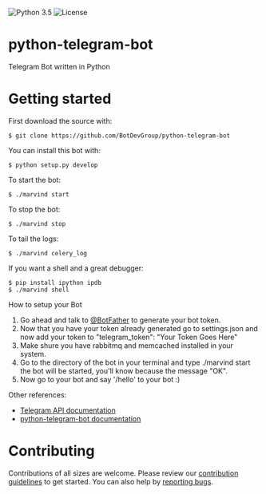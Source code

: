 ![Python 3.5](https://img.shields.io/badge/python-3.5-blue.svg) ![License](https://img.shields.io/github/license/mashape/apistatus.svg)
# python-telegram-bot
Telegram Bot written in Python


# Getting started

First download the source with:

    $ git clone https://github.com/BotDevGroup/python-telegram-bot

You can install this bot with:

    $ python setup.py develop
    
    
To start the bot:

    $ ./marvind start
    
To stop the bot:

    $ ./marvind stop
    
To tail the logs:

    $ ./marvind celery_log

If you want a shell and a great debugger:
    
    $ pip install ipython ipdb
    $ ./marvind shell


How to setup your Bot

1. Go ahead and talk to [@BotFather](https://telegram.me/BotFather) to generate your bot token.
2. Now that you have your token already generated go to settings.json and now add your token to "telegram_token": "Your Token Goes Here"
3. Make shure you have rabbitmq and memcached installed in your system. 
4. Go to the directory of the bot in your terminal and type ./marvind start the bot will be started, you'll know because the message "OK". 
5. Now go to your bot and say '/hello' to your bot :)




Other references:
- [Telegram API documentation](https://core.telegram.org/bots/api)
- [python-telegram-bot documentation](https://pythonhosted.org/python-telegram-bot/)


# Contributing

Contributions of all sizes are welcome. Please review our [contribution guidelines](https://github.com/BotDevGroup/python-telegram-bot/blob/master/CONTRIBUTING.md) to get started. You can also help by [reporting bugs](https://github.com/BotDevGroup/python-telegram-bot/issues/new).
